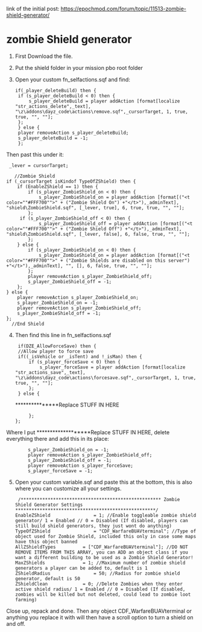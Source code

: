 link of the initial post:
    https://epochmod.com/forum/topic/11513-zombie-shield-generator/
# zombie Shield generator

1. First Download the file.

2. Put the shield folder in your mission pbo root folder

3. Open your custom fn_selfactions.sqf and find:

       if(_player_deleteBuild) then {
		if (s_player_deleteBuild < 0) then {
			s_player_deleteBuild = player addAction [format[localize "str_actions_delete",_text],   "\z\addons\dayz_code\actions\remove.sqf",_cursorTarget, 1, true, true, "", ""];
		};
      	} else {
		player removeAction s_player_deleteBuild;
		s_player_deleteBuild = -1;
	    };
Then past this under it:
 
     _lever = cursorTarget;

       //Zombie Shield
	if (_cursorTarget isKindof TypeOfZShield) then {
		if (EnableZShield == 1) then {
			if (s_player_ZombieShield_on < 0) then {
				s_player_ZombieShield_on = player addAction [format[("<t color=""#FFF700"">" + ("Zombie Shield On") +"</t>"),_adminText], "shield\ZombieShield.sqf", [_lever, true], 6, true, true, "", ""];
			};
		 if (s_player_ZombieShield_off < 0) then {
				s_player_ZombieShield_off = player addAction [format[("<t color=""#FFF700"">" + ("Zombie Shield Off") +"</t>"),_adminText], "shield\ZombieShield.sqf", [_lever, false], 6, false, true, "", ""];
			};
		} else {
			if (s_player_ZombieShield_on < 0) then {
				s_player_ZombieShield_on = player addAction [format[("<t color=""#FFF700"">" + ("Zombie Shields are disabled on this server") +"</t>"),_adminText], "", [], 6, false, true, "", ""];
			};
			player removeAction s_player_ZombieShield_off;
			s_player_ZombieShield_off = -1;
		};
	} else {
		player removeAction s_player_ZombieShield_on;
		s_player_ZombieShield_on = -1;
		player removeAction s_player_ZombieShield_off;
		s_player_ZombieShield_off = -1;
	};
      //End Shield
      
4. Then find this line in fn_selfactions.sqf

        if(DZE_AllowForceSave) then {
		//Allow player to force save
		if((_isVehicle or _isTent) and !_isMan) then {
			if (s_player_forceSave < 0) then {
				s_player_forceSave = player addAction [format[localize "str_actions_save",_text], "\z\addons\dayz_code\actions\forcesave.sqf",_cursorTarget, 1, true, true, "", ""];
			};
		} else {

      ***************Replace STUFF IN HERE
		
			};
	   };
Where I put *******************Replace STUFF IN HERE, delete everything there and add this in its place:

			s_player_ZombieShield_on = -1;
			player removeAction s_player_ZombieShield_off;
			s_player_ZombieShield_off = -1;
			player removeAction s_player_forceSave;
			s_player_forceSave = -1;
			
5. Open your custom variable.sqf and paste this at the bottom, this is also where you can customize all your settings.

        /**************************************************** Zombie Shield Generator Settings ****************************************************/
	   EnableZShield				= 1; //Enable toggleable zombie shield generator/ 1 = Enabled // 0 = Disabled (If disabled, players can still build shield generators, they just wont do anything)
	   TypeOfZShield				= "CDF_WarfareBUAVterminal"; //Type of object used for Zombie Shield, included this only in case some maps have this object banned
	   AllZShieldTypes			= ["CDF_WarfareBUAVterminal"]; //DO NOT REMOVE ITEMS FROM THIS ARRAY, you can ADD an object class if you want a different building to be used as a Zombie Shield Generator!
	   MaxZShields				= 1; //Maximum number of zombie shield generators a player can be added to, default is 1
	   ZShieldRadius				= 50; //Radius for zombie shield generator, default is 50
	   ZShieldClean				= 0; //Delete Zombies when they enter active shield radius/ 1 = Enabled // 0 = Disabled (If disabled, zombies will be killed but not deleted, could lead to zombie loot farming)
	   
Close up, repack and done. Then any object CDF_WarfareBUAVterminal or anything you replace it with will then have a scroll option to turn a shield on and off. 
